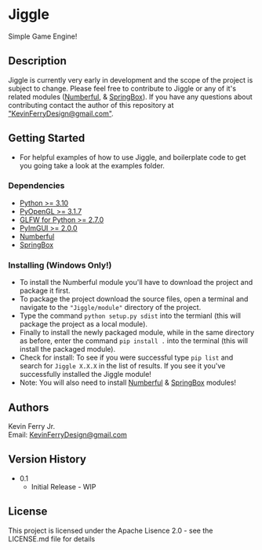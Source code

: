 # Jiggle

Simple Game Engine!

## Description

Jiggle is currently very early in development and the scope of the project is subject to change. Please feel free to contribute to Jiggle or any of it's related modules ([Numberful](https://github.com/KevinFerryJr/Numberful), & [SpringBox](https://github.com/KevinFerryJr/SpringBox)). If you have any questions about contributing contact the author of this repository at ["KevinFerryDesign@gmail.com"]().

## Getting Started
* For helpful examples of how to use Jiggle, and boilerplate code to get you going take a look at the examples folder.

### Dependencies

* [Python >= 3.10](https://www.python.org/downloads/)
* [PyOpenGL >= 3.1.7](https://pypi.org/project/PyOpenGL/)
* [GLFW for Python >= 2.7.0](https://pypi.org/project/glfw/)
* [PyImGUI >= 2.0.0](https://pypi.org/project/imgui/)
* [Numberful](https://github.com/KevinFerryJr/Numberful)
* [SpringBox](https://github.com/KevinFerryJr/SpringBox)


### Installing (Windows Only!)

* To install the Numberful module you'll have to download the project and package it first.
* To package the project download the source files, open a terminal and navigate to the ```"Jiggle/module"``` directory of the project.
* Type the command ```python setup.py sdist``` into the termianl (this will package the project as a local module).
* Finally to install the newly packaged module, while in the same directory as before, enter the command ```pip install .``` into the terminal (this will install the packaged module).
* Check for install: To see if you were successful type ```pip list``` and search for ```Jiggle X.X.X``` in the list of results. If you see it you've successfully installed the Jiggle module!
* Note: You will also need to install [Numberful](https://github.com/KevinFerryJr/Numberful) & [SpringBox](https://github.com/KevinFerryJr/SpringBox) modules!

## Authors
Kevin Ferry Jr.  
Email: KevinFerryDesign@gmail.com

## Version History
* 0.1
    * Initial Release - WIP

## License

This project is licensed under the Apache Lisence 2.0 - see the LICENSE.md file for details
